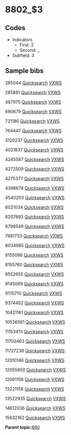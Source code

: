 # 8802\_$3

## Codes

-   Indicators
    -   First: 2
    -   Second: \_
-   Subfield: 3

## Sample bibs

265044 [Quicksearch](https://search.library.yale.edu/catalog/265044) [VXWS](http://prodorbis.library.yale.edu:7014/vxws/GetHoldingsService?bibId=265044)

285881 [Quicksearch](https://search.library.yale.edu/catalog/285881) [VXWS](http://prodorbis.library.yale.edu:7014/vxws/GetHoldingsService?bibId=285881)

487975 [Quicksearch](https://search.library.yale.edu/catalog/487975) [VXWS](http://prodorbis.library.yale.edu:7014/vxws/GetHoldingsService?bibId=487975)

690679 [Quicksearch](https://search.library.yale.edu/catalog/690679) [VXWS](http://prodorbis.library.yale.edu:7014/vxws/GetHoldingsService?bibId=690679)

721186 [Quicksearch](https://search.library.yale.edu/catalog/721186) [VXWS](http://prodorbis.library.yale.edu:7014/vxws/GetHoldingsService?bibId=721186)

764447 [Quicksearch](https://search.library.yale.edu/catalog/764447) [VXWS](http://prodorbis.library.yale.edu:7014/vxws/GetHoldingsService?bibId=764447)

3120237 [Quicksearch](https://search.library.yale.edu/catalog/3120237) [VXWS](http://prodorbis.library.yale.edu:7014/vxws/GetHoldingsService?bibId=3120237)

4021837 [Quicksearch](https://search.library.yale.edu/catalog/4021837) [VXWS](http://prodorbis.library.yale.edu:7014/vxws/GetHoldingsService?bibId=4021837)

4245587 [Quicksearch](https://search.library.yale.edu/catalog/4245587) [VXWS](http://prodorbis.library.yale.edu:7014/vxws/GetHoldingsService?bibId=4245587)

4272509 [Quicksearch](https://search.library.yale.edu/catalog/4272509) [VXWS](http://prodorbis.library.yale.edu:7014/vxws/GetHoldingsService?bibId=4272509)

4275377 [Quicksearch](https://search.library.yale.edu/catalog/4275377) [VXWS](http://prodorbis.library.yale.edu:7014/vxws/GetHoldingsService?bibId=4275377)

4398678 [Quicksearch](https://search.library.yale.edu/catalog/4398678) [VXWS](http://prodorbis.library.yale.edu:7014/vxws/GetHoldingsService?bibId=4398678)

4540203 [Quicksearch](https://search.library.yale.edu/catalog/4540203) [VXWS](http://prodorbis.library.yale.edu:7014/vxws/GetHoldingsService?bibId=4540203)

6021034 [Quicksearch](https://search.library.yale.edu/catalog/6021034) [VXWS](http://prodorbis.library.yale.edu:7014/vxws/GetHoldingsService?bibId=6021034)

6207893 [Quicksearch](https://search.library.yale.edu/catalog/6207893) [VXWS](http://prodorbis.library.yale.edu:7014/vxws/GetHoldingsService?bibId=6207893)

6798549 [Quicksearch](https://search.library.yale.edu/catalog/6798549) [VXWS](http://prodorbis.library.yale.edu:7014/vxws/GetHoldingsService?bibId=6798549)

7981733 [Quicksearch](https://search.library.yale.edu/catalog/7981733) [VXWS](http://prodorbis.library.yale.edu:7014/vxws/GetHoldingsService?bibId=7981733)

8034985 [Quicksearch](https://search.library.yale.edu/catalog/8034985) [VXWS](http://prodorbis.library.yale.edu:7014/vxws/GetHoldingsService?bibId=8034985)

8155086 [Quicksearch](https://search.library.yale.edu/catalog/8155086) [VXWS](http://prodorbis.library.yale.edu:7014/vxws/GetHoldingsService?bibId=8155086)

8155760 [Quicksearch](https://search.library.yale.edu/catalog/8155760) [VXWS](http://prodorbis.library.yale.edu:7014/vxws/GetHoldingsService?bibId=8155760)

8552655 [Quicksearch](https://search.library.yale.edu/catalog/8552655) [VXWS](http://prodorbis.library.yale.edu:7014/vxws/GetHoldingsService?bibId=8552655)

9145069 [Quicksearch](https://search.library.yale.edu/catalog/9145069) [VXWS](http://prodorbis.library.yale.edu:7014/vxws/GetHoldingsService?bibId=9145069)

9170710 [Quicksearch](https://search.library.yale.edu/catalog/9170710) [VXWS](http://prodorbis.library.yale.edu:7014/vxws/GetHoldingsService?bibId=9170710)

9374452 [Quicksearch](https://search.library.yale.edu/catalog/9374452) [VXWS](http://prodorbis.library.yale.edu:7014/vxws/GetHoldingsService?bibId=9374452)

10421161 [Quicksearch](https://search.library.yale.edu/catalog/10421161) [VXWS](http://prodorbis.library.yale.edu:7014/vxws/GetHoldingsService?bibId=10421161)

10536561 [Quicksearch](https://search.library.yale.edu/catalog/10536561) [VXWS](http://prodorbis.library.yale.edu:7014/vxws/GetHoldingsService?bibId=10536561)

11153413 [Quicksearch](https://search.library.yale.edu/catalog/11153413) [VXWS](http://prodorbis.library.yale.edu:7014/vxws/GetHoldingsService?bibId=11153413)

11702463 [Quicksearch](https://search.library.yale.edu/catalog/11702463) [VXWS](http://prodorbis.library.yale.edu:7014/vxws/GetHoldingsService?bibId=11702463)

11727238 [Quicksearch](https://search.library.yale.edu/catalog/11727238) [VXWS](http://prodorbis.library.yale.edu:7014/vxws/GetHoldingsService?bibId=11727238)

12010146 [Quicksearch](https://search.library.yale.edu/catalog/12010146) [VXWS](http://prodorbis.library.yale.edu:7014/vxws/GetHoldingsService?bibId=12010146)

12055650 [Quicksearch](https://search.library.yale.edu/catalog/12055650) [VXWS](http://prodorbis.library.yale.edu:7014/vxws/GetHoldingsService?bibId=12055650)

12061156 [Quicksearch](https://search.library.yale.edu/catalog/12061156) [VXWS](http://prodorbis.library.yale.edu:7014/vxws/GetHoldingsService?bibId=12061156)

13221158 [Quicksearch](https://search.library.yale.edu/catalog/13221158) [VXWS](http://prodorbis.library.yale.edu:7014/vxws/GetHoldingsService?bibId=13221158)

13522935 [Quicksearch](https://search.library.yale.edu/catalog/13522935) [VXWS](http://prodorbis.library.yale.edu:7014/vxws/GetHoldingsService?bibId=13522935)

14612036 [Quicksearch](https://search.library.yale.edu/catalog/14612036) [VXWS](http://prodorbis.library.yale.edu:7014/vxws/GetHoldingsService?bibId=14612036)

15632162 [Quicksearch](https://search.library.yale.edu/catalog/15632162) [VXWS](http://prodorbis.library.yale.edu:7014/vxws/GetHoldingsService?bibId=15632162)

**Parent topic:**[880](../../tags/880/880.md)

